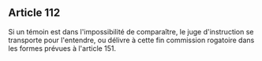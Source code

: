 Article 112
----
Si un témoin est dans l'impossibilité de comparaître, le juge d'instruction se
transporte pour l'entendre, ou délivre à cette fin commission rogatoire dans les
formes prévues à l'article 151.
